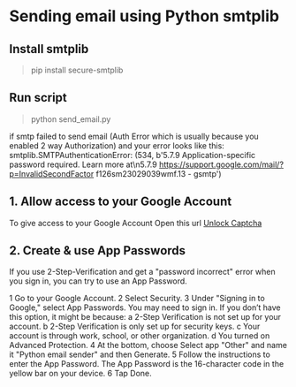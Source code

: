 # Sending email using Python smtplib

## Install smtplib
> pip install secure-smtplib

## Run script
> python send_email.py

if smtp failed to send email (Auth Error which is usually because you enabled 2 way Authorization) and your error looks like this:
smtplib.SMTPAuthenticationError: (534, b'5.7.9 Application-specific password required. Learn more at\n5.7.9  https://support.google.com/mail/?p=InvalidSecondFactor f126sm23029039wmf.13 - gsmtp')

## 1. Allow access to your Google Account
To give access to your Google Account Open this url [Unlock Captcha](https://accounts.google.com/b/0/DisplayUnlockCaptcha)

## 2. Create & use App Passwords
If you use 2-Step-Verification and get a "password incorrect" error when you sign in, you can try to use an App Password.

1 Go to your Google Account.
2 Select Security.
3 Under "Signing in to Google," select App Passwords. You may need to sign in. If you don’t have this option, it might be because:
	a 2-Step Verification is not set up for your account.
	b 2-Step Verification is only set up for security keys.
	c Your account is through work, school, or other organization.
	d You turned on Advanced Protection.
4 At the bottom, choose Select app "Other" and name it "Python email sender" and then Generate.
5 Follow the instructions to enter the App Password. The App Password is the 16-character code in the yellow bar on your device.
6 Tap Done.